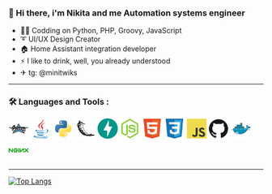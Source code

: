 ### 👋 Hi there, i'm Nikita and me Automation systems engineer

- 👨‍💻 Codding on Python, PHP, Groovy, JavaScript
- ➰ UI/UX Design Creator
- 🏠 Home Assistant integration developer
- ⚡ I like to drink, well, you already understood
- ✈ tg: @minitwiks

-----------

### :hammer_and_wrench: Languages and Tools :
<div>
<img src="https://github.com/devicons/devicon/blob/master/icons/groovy/groovy-original.svg" title="Groovy" **alt="Git" width="40" height="40"/>
<img src="https://github.com/devicons/devicon/blob/master/icons/java/java-original.svg" title="Groovy" **alt="Git" width="40" height="40"/>
<img src="https://github.com/devicons/devicon/blob/master/icons/python/python-original.svg" title="Groovy" **alt="Git" width="40" height="40"/>
<img src="https://github.com/devicons/devicon/blob/master/icons/flask/flask-original.svg" title="Groovy" **alt="Git" width="40" height="40"/>
<img src="https://github.com/devicons/devicon/blob/master/icons/fastapi/fastapi-original.svg" title="Groovy" **alt="Git" width="40" height="40"/>
<img src="https://github.com/devicons/devicon/blob/master/icons/nodejs/nodejs-original.svg" title="Groovy" **alt="Git" width="40" height="40"/>
<img src="https://github.com/devicons/devicon/blob/master/icons/html5/html5-original.svg" title="Groovy" **alt="Git" width="40" height="40"/>
<img src="https://github.com/devicons/devicon/blob/master/icons/css3/css3-original.svg" title="Groovy" **alt="Git" width="40" height="40"/>
<img src="https://github.com/devicons/devicon/blob/master/icons/javascript/javascript-original.svg" title="Groovy" **alt="Git" width="40" height="40"/>
<img src="https://github.com/devicons/devicon/blob/master/icons/github/github-original.svg" title="Git" **alt="Git" width="40" height="40"/>
<img src="https://github.com/devicons/devicon/blob/master/icons/docker/docker-original.svg" title="Groovy" **alt="Git" width="40" height="40"/>
<img src="https://github.com/devicons/devicon/blob/master/icons/nginx/nginx-original.svg" title="Groovy" **alt="Git" width="40" height="40"/>
</div>

-----------

[![Top Langs](https://github-readme-stats.vercel.app/api/top-langs/?username=ErilovNikita&layout=compact&theme=nightowl )](https://github.com/anuraghazra/github-readme-stats)
